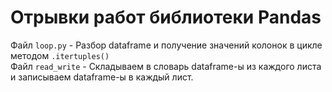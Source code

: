 # Отрывки работ библиотеки Pandas
Файл `loop.py` - Разбор dataframe и получение значений колонок в цикле методом `.itertuples()` <br> 
Файл `read_write` - Складываем в словарь dataframe-ы из каждого листа и записываем dataframe-ы в каждый лист.
